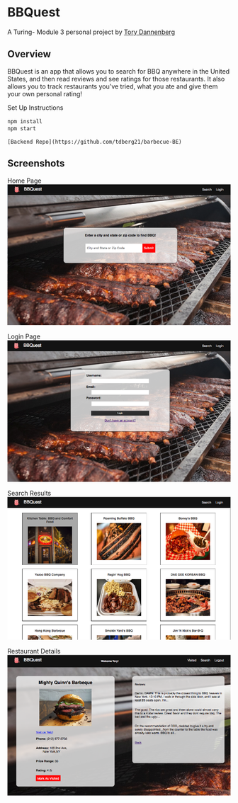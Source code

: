 # BBQuest
A Turing- Module 3 personal project by
[Tory Dannenberg](https://github.com/tdberg21)

## Overview

BBQuest is an app that allows you to search for BBQ anywhere in the United States, and then read reviews and see ratings for those restaurants. It also allows you to track restaurants you've tried, what you ate and give them your own personal rating! 


Set Up Instructions 
```
npm install
npm start
```

```
[Backend Repo](https://github.com/tdberg21/barbecue-BE)
```

## Screenshots
Home Page
![HomePage](./src/images/home.png "bbquest home")

Login Page
![signUp](./src/images/login.png "login page")

Search Results
![info](./src/images/visited.png "search results")

Restaurant Details
![info](./src/images/details.png "restaurant details")

